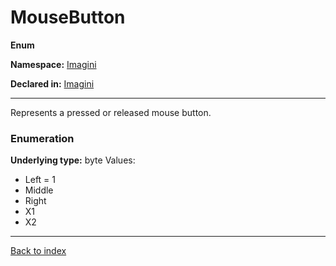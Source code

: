 # MouseButton

**Enum**

**Namespace:** [Imagini](Imagini.md)

**Declared in:** [Imagini](Imagini.md)

------



Represents a pressed or released mouse button.


### Enumeration
**Underlying type:** byte
Values:
* Left = 1
* Middle
* Right
* X1
* X2



------

[Back to index](index.md)